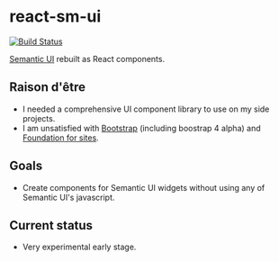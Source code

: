 # react-sm-ui

[![Build Status](https://travis-ci.org/shinzui/react-sm-ui.png?branch=master)](https://travis-ci.org/shinzui/react-sm-ui)

[Semantic UI](http://semantic-ui.com/) rebuilt as React components.

## Raison d'être

 - I needed a comprehensive UI component library to use on my side projects.
 - I am unsatisfied with [Bootstrap](http://getbootstrap.com/) (including boostrap 4 alpha) and [Foundation for sites](http://foundation.zurb.com/).

## Goals

 - Create components for Semantic UI widgets without using any of Semantic UI's javascript.

## Current status

 - Very experimental early stage.
